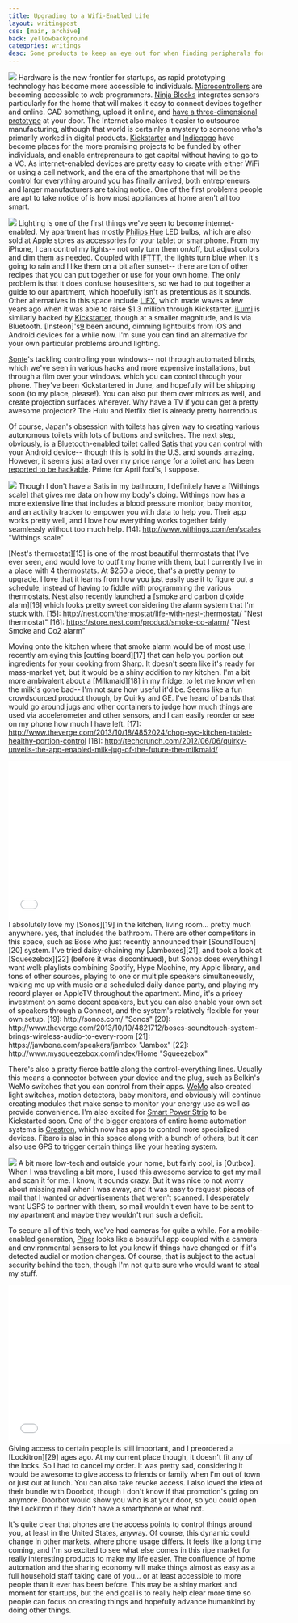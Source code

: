 ```yaml
---
title: Upgrading to a Wifi-Enabled Life
layout: writingpost
css: [main, archive]
back: yellowbackground
categories: writings
desc: Some products to keep an eye out for when finding peripherals for your phone and home.
---
```


<img src="/images/writings/ninja_block.jpg" class="wrapimg"></img> Hardware is the new frontier for startups, as rapid prototyping technology has become more accessible to individuals. [Microcontrollers][1] are becoming accessible to web programmers. [Ninja Blocks][13] integrates sensors particularly for the home that will makes it easy to connect devices together and online. CAD something, upload it online, and [have a three-dimensional prototype][2] at your door. The Internet also makes it easier to outsource manufacturing, although that world is certainly a mystery to someone who's primarily worked in digital products. [Kickstarter][k] and [Indiegogo][4] have become places for the more promising projects to be funded by other individuals, and enable entrepreneurs to get capital without having to go to a VC. As internet-enabled devices are pretty easy to create with either WiFi or using a cell network, and the era of the smartphone that will be the control for everything around you has finally arrived, both entrepreneurs and larger manufacturers are taking notice. One of the first problems people are apt to take notice of is how most appliances at home aren't all too smart. 

[1]: http://tessel.io/ "Tessel"
[2]: http://shapeways.com "Shapeways"
[k]: http://kickstarter.com "Kickstarter"
[4]: http://indiegogo.com "IndieGoGo"
[13]: http://ninjablocks.com "Ninja Blocks"

<img src="/images/writings/philips-hue.jpg" class="wrapimg"></img>
Lighting is one of the first things we've seen to become internet-enabled. My apartment has mostly [Philips Hue][5] LED bulbs, which are also sold at Apple stores as accessories for your tablet or smartphone. From my iPhone, I can control my lights-- not only turn them on/off, but adjust colors and dim them as needed. Coupled with [IFTTT][6], the lights turn blue when it's going to rain and I like them on a bit after sunset-- there are ton of other recipes that you can put together or use for your own home. The only problem is that it does confuse housesitters, so we had to put together a guide to our apartment, which hopefully isn't as pretentious as it sounds. Other alternatives in this space include [LIFX][7], which made waves a few years ago when it was able to raise $1.3 million through Kickstarter. [iLumi][8] is similarly backed by [Kickstarter][k], though at a smaller magnitude, and is via Bluetooth. [Insteon]'s[9] been around, dimming lightbulbs from iOS and Android devices for a while now. I'm sure you can find an alternative for your own particular problems around lighting. 

[5]: https://www.meethue.com/en-US "Hue"
[6]: http://ifttt.com/ "If this then that"
[7]: http://lifx.co/ "LIFX"
[8]: http://ilumi.co/ "iLumi"
[9]: http://www.insteon.com/bulb.html "Insteon"


[Sonte][10]'s tackling controlling your windows-- not through automated blinds, which we've seen in various hacks and more expensive installations, but through a film over your windows. which you can control through your phone. They've been Kickstartered in June, and hopefully will be shipping soon (to my place, please!). You can also put them over mirrors as well, and create projection surfaces wherever. Why have a TV if you can get a pretty awesome projector? The Hulu and Netflix diet is already pretty horrendous.

[10]: http://sonte.com/ "Sonte"


Of course, Japan's obsession with toilets has given way to creating various autonomous toilets with lots of buttons and switches. The next step, obviously, is a Bluetooth-enabled toilet called [Satis][11] that you can control with your Android device-- though this is sold in the U.S. and sounds amazing. However, it seems just a tad over my price range for a toilet and has been [reported to be hackable][12]. Prime for April fool's, I suppose.

[11]: http://www.inax-usa.com/technology/satis/ "Satis"
[12]: http://www.theatlantic.com/technology/archive/2013/08/it-now-appears-possible-to-hack-a-fancy-japanese-toilet/278322/

<img src="/images/writings/withings.png" class="wrapimg"></img>
Though I don't have a Satis in my bathroom, I definitely have a [Withings scale] that gives me data on how my body's doing. Withings now has a more extensive line that includes a blood pressure monitor, baby monitor, and an activity tracker to empower you with data to help you. Their app works pretty well, and I love how everything works together fairly seamlessly without too much help.
[14]: http://www.withings.com/en/scales "Withings scale"


[Nest's thermostat][15] is one of the most beautiful thermostats that I've ever seen, and would love to outfit my home with them, but I currently live in a place with 4 thermostats. At $250 a piece, that's a pretty penny to upgrade. I love that it learns from how you just easily use it to figure out a schedule, instead of having to fiddle with programming the various thermostats. Nest also recently launched a [smoke and carbon dioxide alarm][16] which looks pretty sweet considering the alarm system that I'm stuck with. 
[15]: http://nest.com/thermostat/life-with-nest-thermostat/ "Nest thermostat"
[16]: https://store.nest.com/product/smoke-co-alarm/ "Nest Smoke and Co2 alarm"


Moving onto the kitchen where that smoke alarm would be of most use, I recently am eying this [cutting board][17] that can help you portion out ingredients for your cooking from Sharp. It doesn't seem like it's ready for mass-market yet, but it would be a shiny addition to my kitchen. I'm a bit more ambivalent about a [Milkmaid][18] in my fridge, to let me know when the milk's gone bad-- I'm not sure how useful it'd be. Seems like a fun crowdsourced product though, by Quirky and GE. I've heard of bands that would go around jugs and other containers to judge how much things are used via accelerometer and other sensors, and I can easily reorder or see on my phone how much I have left.
[17]: http://www.theverge.com/2013/10/18/4852024/chop-syc-kitchen-tablet-healthy-portion-control
[18]: http://techcrunch.com/2012/06/06/quirky-unveils-the-app-enabled-milk-jug-of-the-future-the-milkmaid/


<iframe width="560" class="wrapimg" height="315" src="//www.youtube.com/embed/EeaekCpTjJ4" frameborder="0" allowfullscreen></iframe>
I absolutely love my [Sonos][19] in the kitchen, living room... pretty much anywhere.  yes, that includes the bathroom. There are other competitors in this space, such as Bose who just recently announced their [SoundTouch][20] system. I've tried daisy-chaining my [Jamboxes][21], and took a look at [Squeezebox][22] (before it was discontinued), but Sonos does everything I want well: playlists combining Spotify, Hype Machine, my Apple library, and tons of other sources, playing to one or multiple speakers simultaneously, waking me up with music or a scheduled daily dance party, and playing my record player or AppleTV throughout the apartment. Mind, it's a pricey investment on some decent speakers, but you can also enable your own set of speakers through a Connect, and the system's relatively flexible for your own setup.
[19]: http://sonos.com/ "Sonos"
[20]: http://www.theverge.com/2013/10/10/4821712/boses-soundtouch-system-brings-wireless-audio-to-every-room
[21]: https://jawbone.com/speakers/jambox "Jambox"
[22]: http://www.mysqueezebox.com/index/Home "Squeezebox"


There's also a pretty fierce battle along the control-everything lines. Usually this means a connector between your device and the plug, such as Belkin's WeMo switches that you can control from their apps. [WeMo][23] also created light switches, motion detectors, baby monitors, and obviously will continue creating modules that make sense to monitor your energy use as well as provide convenience. I'm also excited for [Smart Power Strip][24] to be Kickstarted soon. One of the bigger creators of entire home automation systems is [Crestron][25], which now has apps to control more specialized devices. Fibaro is also in this space along with a bunch of others, but it can also use GPS to trigger certain things like your heating system.

[23]: http://www.belkin.com/us/Products/home-automation/c/wemo-home-automation/ "WeMo"
[24]: http://www.engadget.com/2013/10/17/smart-power-strip/
[25]: http://www.crestron.com/ "Crestron"
[26]: http://www.fibaro.com/en "Fibaro"


<img src="/images/writings/Outbox_iDevices.jpg" class="wrapimg"></img>
A bit more low-tech and outside your home, but fairly cool, is [Outbox]. When I was traveling a bit more, I used this awesome service to get my mail and scan it for me. I know, it sounds crazy. But it was nice to not worry about missing mail when I was away, and it was easy to request pieces of mail that I wanted or advertisements that weren't scanned.  I desperately want USPS to partner with them, so mail wouldn't even have to be sent to my apartment and maybe they wouldn't run such a deficit.

[27]: https://www.outboxmail.com/ "Outbox"


To secure all of this tech, we've had cameras for quite a while. For a mobile-enabled generation, [Piper][28] looks like a beautiful app coupled with a camera and environmental sensors to let you know if things have changed or if it's detected audial or motion changes. Of course, that is subject to the actual security behind the tech, though I'm not quite sure who would want to steal my stuff. 

[28]: http://www.indiegogo.com/projects/piper-smart-elegant-security-and-home-automation


<iframe class="wrapimg" width="560" height="315" src="//www.youtube.com/embed/D1L3o88GKew?rel=0" frameborder="0" allowfullscreen></iframe>
Giving access to certain people is still important, and I preordered a [Lockitron][29] ages ago. At my current place though, it doesn't fit any of the locks. So I had to cancel my order. It was pretty sad, considering it would be awesome to give access to friends or family when I'm out of town or just out at lunch. You can also take revoke access. I also loved the idea of their bundle with Doorbot, though I don't know if that promotion's going on anymore. Doorbot would show you who is at your door, so you could open the Lockitron if they didn't have a smartphone or what not.

[29]: http://lockitron.com/ "Lockitron"
[30]: http://www.getdoorbot.com/ "Doorbot"


It's quite clear that phones are the access points to control things around you, at least in the United States, anyway. Of course, this dynamic could change in other markets, where phone usage differs. It feels like a long time coming, and I'm so excited to see what else comes in this ripe market for really interesting products to make my life easier. The confluence of home automation and the sharing economy will make things almost as easy as a full household staff taking care of you... or at least accessible to more people than it ever has been before. This may be a shiny market and moment for startups, but the end goal is to really help clear more time so people can focus on creating things and hopefully advance humankind by doing other things.